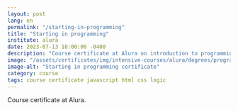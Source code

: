 ```yaml
---
layout: post
lang: en
permalink: "/starting-in-programming"
title: "Starting in programming"
institute: alura
date: 2023-07-13 18:00:00 -0400
description: "Course certificate at Alura on introduction to programming."
image: "/assets/certificates/img/intensive-courses/alura/degrees/programming/starting-in-programming/front-en.jpg"
image-alt: "Starting in programming certificate"
category: course
tags: course certificate javascript html css logic
---
```


Course certificate at Alura.
